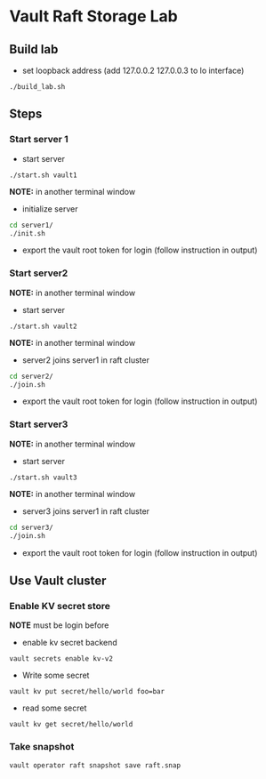# Vault Raft Storage Lab 


## Build lab 

* set loopback address  (add  127.0.0.2  127.0.0.3 to lo interface)

```
./build_lab.sh 
```

## Steps

### Start server 1

* start server
```
./start.sh vault1

```

**NOTE:** in another terminal window

* initialize server 

```bash
cd server1/
./init.sh
```

* export the vault root token for login (follow instruction in output)


### Start server2 

**NOTE:** in another terminal window

* start server
```
./start.sh vault2

```
**NOTE:** in another terminal window

* server2 joins server1 in raft cluster 

```bash
cd server2/
./join.sh
```

* export the vault root token for login  (follow instruction in output)

### Start server3

**NOTE:** in another terminal window

* start server
```
./start.sh vault3

```
**NOTE:** in another terminal window

* server3 joins server1 in raft cluster 

```bash
cd server3/
./join.sh
```

* export the vault root token for login  (follow instruction in output)


## Use Vault cluster

### Enable KV secret store


**NOTE**  must be login before

* enable kv secret backend
```
vault secrets enable kv-v2
```

* Write some secret
```
vault kv put secret/hello/world foo=bar 
```

* read some secret
```
vault kv get secret/hello/world
```


### Take snapshot 

```
vault operator raft snapshot save raft.snap
```

